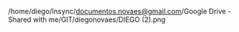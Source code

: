 /home/diego/Insync/documentos.novaes@gmail.com/Google Drive - Shared with me/GIT/diegonovaes/DIEGO (2).png